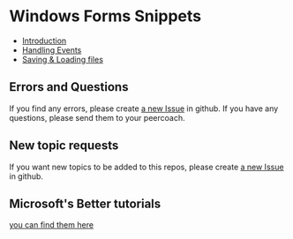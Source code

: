 # Windows Forms Snippets

* [Introduction](Text/Introduction.md)
* [Handling Events](Text/Handling%20Events.md)
* [Saving & Loading files](Text/Saving%20&%20Loading%20files.md)

## Errors and Questions

If you find any errors, please create [a new Issue](https://github.com/avie0108/WinformSnippets/issues/new) in github. If you have any questions, please send them to your peercoach.

## New topic requests

If you want new topics to be added to this repos, please create [a new Issue](https://github.com/avie0108/WinformSnippets/issues/new) in github.

## Microsoft's Better tutorials

[you can find them here](https://docs.microsoft.com/en-us/visualstudio/ide/tutorial-1-create-a-picture-viewer?view=vs-2019)
